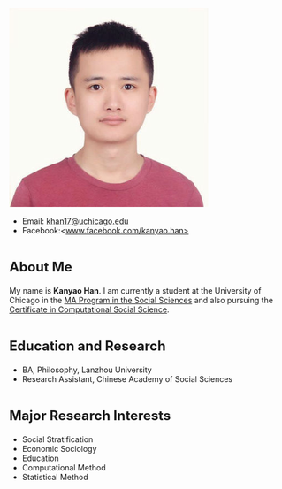 

![Kanyao Han](https://github.com/khan1792/Kanyao-File/blob/master/photo13.jpg "Kanyao Han")
- Email: <khan17@uchicago.edu>
- Facebook:<www.facebook.com/kanyao.han>



# <font size=5>About Me</font>

My name is **Kanyao Han**. I am currently a student at the University of Chicago in the [MA Program in the Social Sciences](https://mapss.uchicago.edu/) and also pursuing the [Certificate in Computational Social Science](https://macss.uchicago.edu/content/certificate-current-students).

# <font size=5>Education and Research</font>

- BA, Philosophy, Lanzhou University
- Research Assistant, Chinese Academy of Social Sciences

# <font size=5>Major Research Interests</font>

- Social Stratification
- Economic Sociology
- Education
- Computational Method
- Statistical Method